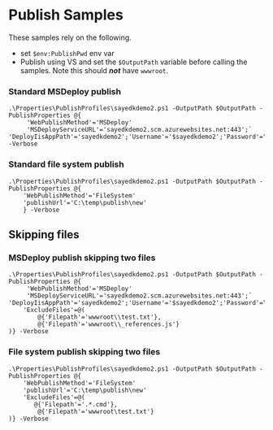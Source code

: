 # Publish Samples

These samples rely on the following.

 - set ```$env:PublishPwd``` env var
 - Publish using VS and set the ```$OutputPath``` variable before calling the samples. Note this should ***not*** have ```wwwroot```.

### Standard MSDeploy publish

```
.\Properties\PublishProfiles\sayedkdemo2.ps1 -OutputPath $OutputPath -PublishProperties @{
     'WebPublishMethod'='MSDeploy'
     'MSDeployServiceURL'='sayedkdemo2.scm.azurewebsites.net:443';`
'DeployIisAppPath'='sayedkdemo2';'Username'='$sayedkdemo2';'Password'="$env:PublishPwd"} -Verbose
```

### Standard file system publish

```
.\Properties\PublishProfiles\sayedkdemo2.ps1 -OutputPath $OutputPath -PublishProperties @{
	'WebPublishMethod'='FileSystem'
	'publishUrl'='C:\temp\publish\new'
	} -Verbose
```

## Skipping files

### MSDeploy publish skipping two files

```
.\Properties\PublishProfiles\sayedkdemo2.ps1 -OutputPath $OutputPath -PublishProperties @{
     'WebPublishMethod'='MSDeploy'
     'MSDeployServiceURL'='sayedkdemo2.scm.azurewebsites.net:443';`
'DeployIisAppPath'='sayedkdemo2';'Username'='$sayedkdemo2';'Password'="$env:PublishPwd"
 	'ExcludeFiles'=@(
		@{'Filepath'='wwwroot\\test.txt'},
		@{'Filepath'='wwwroot\\_references.js'}
)} -Verbose
```

### File system publish skipping two files

```
.\Properties\PublishProfiles\sayedkdemo2.ps1 -OutputPath $OutputPath -PublishProperties @{
	'WebPublishMethod'='FileSystem'
	'publishUrl'='C:\temp\publish\new'
 	'ExcludeFiles'=@(
       @{'Filepath'='.*.cmd'},
		@{'Filepath'='wwwroot\test.txt'}
)} -Verbose
```


